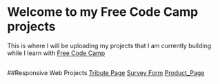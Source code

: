 # Welcome to my Free Code Camp projects
This is where I will be uploading my projects that I am currently building while I
learn with [Free Code Camp](http://www.freecodecamp.org)
##
##Responsive Web Projects
[Tribute Page](http://spencerpilling.com/FCC_Projects/Tribute_Page/)
[Survey Form](http://spencerpilling.com/FCC_Projects/Survey_Form/)
[Product_Page](http://spencerpilling.com/FCC_Projects/Product_Page/)
